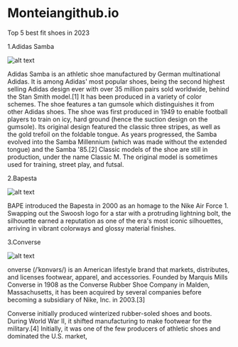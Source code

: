 # Monteiangithub.io

Top 5 best fit shoes in 2023

1.Adidas Samba

![alt text](https://www.theeditldn.com/cdn/shop/products/Screenshot2022-10-25at13.52.22_800x.png?v=1683209142)

Adidas Samba is an athletic shoe manufactured by German multinational Adidas. It is among Adidas' most popular shoes, being the second highest selling Adidas design ever with over 35 million pairs sold worldwide, behind the Stan Smith model.[1] It has been produced in a variety of color schemes. The shoe features a tan gumsole which distinguishes it from other Adidas shoes.
The shoe was first produced in 1949 to enable football players to train on icy, hard ground (hence the suction design on the gumsole). 
Its original design featured the classic three stripes, as well as the gold trefoil on the foldable tongue. As years progressed, the Samba evolved into the Samba Millennium (which was made without the extended tongue) and the Samba '85.[2] Classic models of the shoe are still in production, under the name Classic M. The original model is sometimes used for training, street play, and futsal.

2.Bapesta

![alt text](https://lzd-img-global.slatic.net/g/p/734721cef851c8ff2c1eb5d0f9f2423f.jpg_720x720q80.jpg)

BAPE introduced the Bapesta in 2000 as an homage to the Nike Air Force 1. Swapping out the Swoosh logo for a star with a protruding lightning bolt, the silhouette earned a reputation as one of the era's most iconic silhouettes, arriving in vibrant colorways and glossy material finishes.

3.Converse 

![alt text](https://media.karousell.com/media/photos/products/2021/11/23/converse_one_star_ox_tyler_the_1637680571_0b26e4a5_progressive.jpg)

onverse (/ˈkɒnvərs/) is an American lifestyle brand that markets, distributes, and licenses footwear, apparel, and accessories. Founded by Marquis Mills Converse in 1908 as the Converse Rubber Shoe Company in Malden, Massachusetts, it has been acquired by several companies before becoming a subsidiary of Nike, Inc. in 2003.[3]

Converse initially produced winterized rubber-soled shoes and boots. During World War II, it shifted manufacturing to make footwear for the military.[4] Initially, it was one of the few producers of athletic shoes and dominated the U.S. market, 



